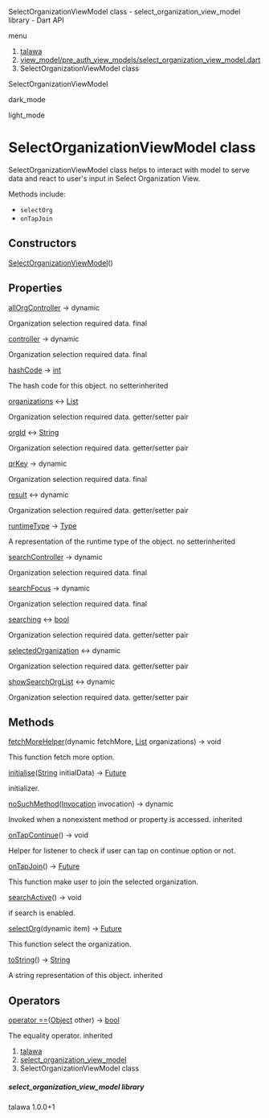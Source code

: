 




SelectOrganizationViewModel class - select\_organization\_view\_model library - Dart API







menu

1. [talawa](../index.html)
2. [view\_model/pre\_auth\_view\_models/select\_organization\_view\_model.dart](../file-___home_harshil_Desktop_open-source_palisadoes_talawa_lib_view_model_pre_auth_view_models_select_organization_view_model/)
3. SelectOrganizationViewModel class

SelectOrganizationViewModel


dark\_mode

light\_mode




# SelectOrganizationViewModel class


SelectOrganizationViewModel class helps to interact with model to serve data and react to user's input in Select Organization View.

Methods include:

* `selectOrg`
* `onTapJoin`

## Constructors

[SelectOrganizationViewModel](../file-___home_harshil_Desktop_open-source_palisadoes_talawa_lib_view_model_pre_auth_view_models_select_organization_view_model/SelectOrganizationViewModel/SelectOrganizationViewModel.html)()




## Properties

[allOrgController](../file-___home_harshil_Desktop_open-source_palisadoes_talawa_lib_view_model_pre_auth_view_models_select_organization_view_model/SelectOrganizationViewModel/allOrgController.html)
→ dynamic

Organization selection required data.
final

[controller](../file-___home_harshil_Desktop_open-source_palisadoes_talawa_lib_view_model_pre_auth_view_models_select_organization_view_model/SelectOrganizationViewModel/controller.html)
→ dynamic

Organization selection required data.
final

[hashCode](https://api.flutter.dev/flutter/dart-core/Object/hashCode.html)
→ [int](https://api.flutter.dev/flutter/dart-core/int-class.html)

The hash code for this object.
no setterinherited

[organizations](../file-___home_harshil_Desktop_open-source_palisadoes_talawa_lib_view_model_pre_auth_view_models_select_organization_view_model/SelectOrganizationViewModel/organizations.html)
↔ [List](https://api.flutter.dev/flutter/dart-core/List-class.html)

Organization selection required data.
getter/setter pair

[orgId](../file-___home_harshil_Desktop_open-source_palisadoes_talawa_lib_view_model_pre_auth_view_models_select_organization_view_model/SelectOrganizationViewModel/orgId.html)
↔ [String](https://api.flutter.dev/flutter/dart-core/String-class.html)

Organization selection required data.
getter/setter pair

[qrKey](../file-___home_harshil_Desktop_open-source_palisadoes_talawa_lib_view_model_pre_auth_view_models_select_organization_view_model/SelectOrganizationViewModel/qrKey.html)
→ dynamic

Organization selection required data.
final

[result](../file-___home_harshil_Desktop_open-source_palisadoes_talawa_lib_view_model_pre_auth_view_models_select_organization_view_model/SelectOrganizationViewModel/result.html)
↔ dynamic

Organization selection required data.
getter/setter pair

[runtimeType](https://api.flutter.dev/flutter/dart-core/Object/runtimeType.html)
→ [Type](https://api.flutter.dev/flutter/dart-core/Type-class.html)

A representation of the runtime type of the object.
no setterinherited

[searchController](../file-___home_harshil_Desktop_open-source_palisadoes_talawa_lib_view_model_pre_auth_view_models_select_organization_view_model/SelectOrganizationViewModel/searchController.html)
→ dynamic

Organization selection required data.
final

[searchFocus](../file-___home_harshil_Desktop_open-source_palisadoes_talawa_lib_view_model_pre_auth_view_models_select_organization_view_model/SelectOrganizationViewModel/searchFocus.html)
→ dynamic

Organization selection required data.
final

[searching](../file-___home_harshil_Desktop_open-source_palisadoes_talawa_lib_view_model_pre_auth_view_models_select_organization_view_model/SelectOrganizationViewModel/searching.html)
↔ [bool](https://api.flutter.dev/flutter/dart-core/bool-class.html)

Organization selection required data.
getter/setter pair

[selectedOrganization](../file-___home_harshil_Desktop_open-source_palisadoes_talawa_lib_view_model_pre_auth_view_models_select_organization_view_model/SelectOrganizationViewModel/selectedOrganization.html)
↔ dynamic

Organization selection required data.
getter/setter pair

[showSearchOrgList](../file-___home_harshil_Desktop_open-source_palisadoes_talawa_lib_view_model_pre_auth_view_models_select_organization_view_model/SelectOrganizationViewModel/showSearchOrgList.html)
↔ dynamic

Organization selection required data.
getter/setter pair



## Methods

[fetchMoreHelper](../file-___home_harshil_Desktop_open-source_palisadoes_talawa_lib_view_model_pre_auth_view_models_select_organization_view_model/SelectOrganizationViewModel/fetchMoreHelper.html)(dynamic fetchMore, [List](https://api.flutter.dev/flutter/dart-core/List-class.html) organizations)
→ void


This function fetch more option.

[initialise](../file-___home_harshil_Desktop_open-source_palisadoes_talawa_lib_view_model_pre_auth_view_models_select_organization_view_model/SelectOrganizationViewModel/initialise.html)([String](https://api.flutter.dev/flutter/dart-core/String-class.html) initialData)
→ [Future](https://api.flutter.dev/flutter/dart-core/Future-class.html)<void>


initializer.

[noSuchMethod](https://api.flutter.dev/flutter/dart-core/Object/noSuchMethod.html)([Invocation](https://api.flutter.dev/flutter/dart-core/Invocation-class.html) invocation)
→ dynamic


Invoked when a nonexistent method or property is accessed.
inherited

[onTapContinue](../file-___home_harshil_Desktop_open-source_palisadoes_talawa_lib_view_model_pre_auth_view_models_select_organization_view_model/SelectOrganizationViewModel/onTapContinue.html)()
→ void


Helper for listener to check if user can tap on continue option or not.

[onTapJoin](../file-___home_harshil_Desktop_open-source_palisadoes_talawa_lib_view_model_pre_auth_view_models_select_organization_view_model/SelectOrganizationViewModel/onTapJoin.html)()
→ [Future](https://api.flutter.dev/flutter/dart-core/Future-class.html)<void>


This function make user to join the selected organization.

[searchActive](../file-___home_harshil_Desktop_open-source_palisadoes_talawa_lib_view_model_pre_auth_view_models_select_organization_view_model/SelectOrganizationViewModel/searchActive.html)()
→ void


if search is enabled.

[selectOrg](../file-___home_harshil_Desktop_open-source_palisadoes_talawa_lib_view_model_pre_auth_view_models_select_organization_view_model/SelectOrganizationViewModel/selectOrg.html)(dynamic item)
→ [Future](https://api.flutter.dev/flutter/dart-core/Future-class.html)<void>


This function select the organization.

[toString](https://api.flutter.dev/flutter/dart-core/Object/toString.html)()
→ [String](https://api.flutter.dev/flutter/dart-core/String-class.html)


A string representation of this object.
inherited



## Operators

[operator ==](https://api.flutter.dev/flutter/dart-core/Object/operator_equals.html)([Object](https://api.flutter.dev/flutter/dart-core/Object-class.html) other)
→ [bool](https://api.flutter.dev/flutter/dart-core/bool-class.html)


The equality operator.
inherited



 


1. [talawa](../index.html)
2. [select\_organization\_view\_model](../file-___home_harshil_Desktop_open-source_palisadoes_talawa_lib_view_model_pre_auth_view_models_select_organization_view_model/)
3. SelectOrganizationViewModel class

##### select\_organization\_view\_model library





talawa
1.0.0+1






